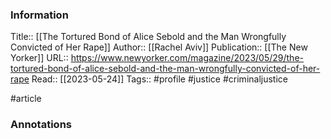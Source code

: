 
### Information
Title:: [[The Tortured Bond of Alice Sebold and the Man Wrongfully Convicted of Her Rape]]
Author:: [[Rachel Aviv]]
Publication:: [[The New Yorker]]
URL:: https://www.newyorker.com/magazine/2023/05/29/the-tortured-bond-of-alice-sebold-and-the-man-wrongfully-convicted-of-her-rape
Read:: [[2023-05-24]]
Tags:: #profile #justice #criminaljustice

#article

### Annotations

